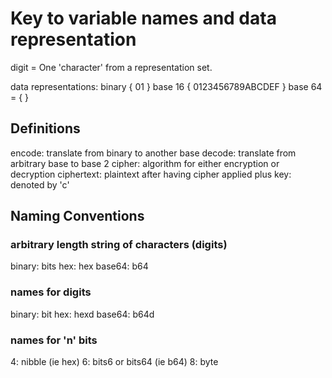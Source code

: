Key to variable names and data representation 
=============================================

digit = One 'character' from a representation set.

data representations:
binary { 01 }
base 16 { 0123456789ABCDEF }
base 64 = {  }

Definitions
-----------
encode: translate from binary to another base
decode: translate from arbitrary base to base 2
cipher: algorithm for either encryption or decryption
ciphertext: plaintext after having cipher applied plus key: denoted by 'c'

Naming Conventions
------------------

### arbitrary length string of characters (digits) #
binary: bits
hex: hex
base64: b64

### names for digits #
binary: bit
hex: hexd
base64: b64d

### names for 'n' bits #
4: nibble (ie hex)
6: bits6 or bits64 (ie b64)
8: byte


